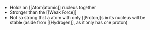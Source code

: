 * Holds an [[Atom|atomic]] nucleus together
* Stronger than the [[Weak Force]]
* Not so strong that a atom with only [[Proton]]s in its nucleus will be stable (aside from [[Hydrogen]], as it only has one proton)